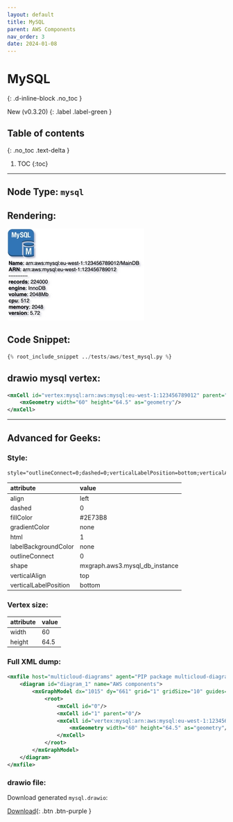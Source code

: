 ```yaml
---
layout: default
title: MySQL
parent: AWS Components
nav_order: 3
date: 2024-01-08
---
```


# MySQL
{: .d-inline-block .no_toc }

New (v0.3.20)
{: .label .label-green }

## Table of contents
{: .no_toc .text-delta }

1. TOC
{:toc}

---


## Node Type: ``mysql``

## Rendering:

![lambda](output/jpg/mysql.jpg)

## Code Snippet:

```python
{% root_include_snippet ../tests/aws/test_mysql.py %}
```

## drawio mysql vertex:

```xml
<mxCell id="vertex:mysql:arn:aws:mysql:eu-west-1:123456789012" parent="1" vertex="1">
    <mxGeometry width="60" height="64.5" as="geometry"/>
</mxCell>
```
---

## Advanced for Geeks:

### Style:
```html
style="outlineConnect=0;dashed=0;verticalLabelPosition=bottom;verticalAlign=top;align=left;html=1;shape=mxgraph.aws3.mysql_db_instance;fillColor=#2E73B8;gradientColor=none;labelBackgroundColor=none;"
```

| attribute | value |
|:----------|:------|
|align| left |
|dashed| 0 |
|fillColor| #2E73B8 |
|gradientColor| none |
|html| 1 |
|labelBackgroundColor| none |
|outlineConnect| 0 |
|shape| mxgraph.aws3.mysql_db_instance |
|verticalAlign| top |
|verticalLabelPosition| bottom |

### Vertex size:

| attribute | value |
|:---------|:-----------|
| width    | 60  |
| height   |64.5|

### Full XML dump:
```xml
<mxfile host="multicloud-diagrams" agent="PIP package multicloud-diagrams. Generate resources in draw.io compatible format for Cloud infrastructure. Copyrights @ Roman Tsypuk 2023. MIT license." type="MultiCloud">
    <diagram id="diagram_1" name="AWS components">
        <mxGraphModel dx="1015" dy="661" grid="1" gridSize="10" guides="1" tooltips="1" connect="1" arrows="1" fold="1" page="1" pageScale="1" pageWidth="850" pageHeight="1100" math="0" shadow="1">
            <root>
                <mxCell id="0"/>
                <mxCell id="1" parent="0"/>
                <mxCell id="vertex:mysql:arn:aws:mysql:eu-west-1:123456789012" value="&lt;b&gt;Name&lt;/b&gt;: arn:aws:mysql:eu-west-1:123456789012/MainDB&lt;BR&gt;&lt;b&gt;ARN&lt;/b&gt;: arn:aws:mysql:eu-west-1:123456789012&lt;BR&gt;-----------&lt;BR&gt;&lt;b&gt;records&lt;/b&gt;: 224000&lt;BR&gt;&lt;b&gt;engine&lt;/b&gt;: InnoDB&lt;BR&gt;&lt;b&gt;volume&lt;/b&gt;: 2048Mb&lt;BR&gt;&lt;b&gt;cpu&lt;/b&gt;: 512&lt;BR&gt;&lt;b&gt;memory&lt;/b&gt;: 2048&lt;BR&gt;&lt;b&gt;version&lt;/b&gt;: 5.72" style="outlineConnect=0;dashed=0;verticalLabelPosition=bottom;verticalAlign=top;align=left;html=1;shape=mxgraph.aws3.mysql_db_instance;fillColor=#2E73B8;gradientColor=none;labelBackgroundColor=none;" parent="1" vertex="1">
                    <mxGeometry width="60" height="64.5" as="geometry"/>
                </mxCell>
            </root>
        </mxGraphModel>
    </diagram>
</mxfile>
```

### drawio file:

Download generated ``mysql.drawio``:

[Download](output/drawio/mysql.drawio){: .btn .btn-purple }